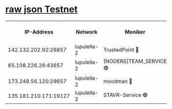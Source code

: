 [raw json Testnet](https://rpc-check.jaclalt.stavr.tech/jaclalt/rpc-jaclalt-result.json)
=

<table><tr><th>IP-Address</th><th>Network</th><th>Moniker</th><th>Latest Block Height</th><th>Earliest Block Height</th><th>Catching Up</th><th>Tx Index</th><th>Voting Power</th><th>Scan Time</th></tr><tr><td>142.132.202.92:26857</td><td>lupulella-2</td><td>TrustedPoint 🔴</td><td>7004400</td><td>6282001</td><td>False</td><td>off</td><td>400065</td><td>2024-03-08T02:13:01.192675450UTC</td></tr><tr><td>65.108.226.26:43657</td><td>lupulella-2</td><td>[NODERS]TEAM_SERVICE 🟢</td><td>7004400</td><td>6282001</td><td>False</td><td>on</td><td>0</td><td>2024-03-08T02:13:03.618005701UTC</td></tr><tr><td>173.249.56.120:29657</td><td>lupulella-2</td><td>moodman 🔴</td><td>7004400</td><td>6904400</td><td>False</td><td>off</td><td>1075134</td><td>2024-03-08T02:13:00.962063836UTC</td></tr><tr><td>135.181.210.171:19127</td><td>lupulella-2</td><td>STAVR-Service 🟢</td><td>7004398</td><td>7004001</td><td>False</td><td>on</td><td>0</td><td>2024-03-08T02:12:52.481373228UTC</td></tr></table>
